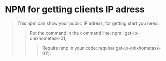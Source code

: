 # NPM for getting clients IP adress
> This npm can show your public IP adress, for getting start you need:
>> Put the command in the command line: npm i get-ip-onixhometask-01;
>>> Require nmp in your code: require('get-ip-onixhometask-01').